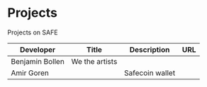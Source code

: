 Projects
========

Projects on SAFE

Developer                    | Title         | Description                                           | URL 
-----------------------------|---------------|-------------------------------------------------------|-----
Benjamin Bollen              |We the artists |                                                       |
Amir Goren                   |               | Safecoin wallet                                       |
